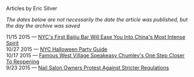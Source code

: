 Articles by Eric Silver

*The dates below are not necessarily the date the article was published, but the day the archive was saved*

11/15 2015 — [NYC's First Baijiu Bar Will Ease You Into China's Most Intense Spirit](https://web.archive.org/web/20151115081049/http://gothamist.com/2015/11/14/nyc_baijiu_bar_lumos.php)  
10/27 2015 — [NYC Halloween Party Guide ](https://web.archive.org/web/20151027040819/http://gothamist.com/2015/10/26/halloween_party_guide_2015.php)  
10/17 2015 — [Famous West Village Speakeasy Chumley's One Step Closer To Reopening](https://web.archive.org/web/20151017104554/http://gothamist.com/2015/10/16/chumleys_west_village.php)  
9/23 2015 — [Nail Salon Owners Protest Against Stricter Regulations](https://web.archive.org/web/20150923145304/http://gothamist.com/2015/09/22/nail_salon_owners_protest.php)  
